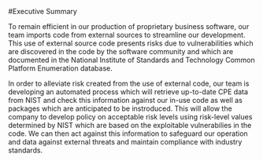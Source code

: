 #Executive Summary

To remain efficient in our production of proprietary business software, our team imports code from external sources to streamline our development. This use of external source code presents risks due to vulnerabilities which are discovered in the code by the software community and which are documented in the National Institute of Standards and Technology Common Platform Enumeration database.

In order to alleviate risk created from the use of external code, our team is developing an automated process which will retrieve up-to-date CPE data from NIST and check this information against our in-use code as well as packages which are anticipated to be instroduced. This will allow the company to develop policy on acceptable risk levels using risk-level values determined by NIST which are based on the exploitable vulnerabilies in the code. We can then act against this information to safeguard our operation and data against external threats and maintain compliance with industry standards.
